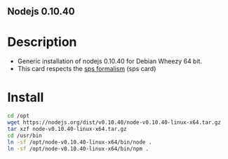 Nodejs 0.10.40
--------------

# Description

* Generic installation of nodejs 0.10.40 for Debian Wheezy 64 bit.
* This card respects the [sps formalism](https://github.com/soohwa/sps) (sps card)

# Install

```bash
cd /opt
wget https://nodejs.org/dist/v0.10.40/node-v0.10.40-linux-x64.tar.gz
tar xzf node-v0.10.40-linux-x64.tar.gz
cd /usr/bin
ln -sf /opt/node-v0.10.40-linux-x64/bin/node .
ln -sf /opt/node-v0.10.40-linux-x64/bin/npm .
```
